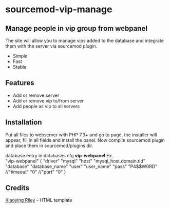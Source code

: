 # sourcemod-vip-manage
## Manage people in vip group from webpanel

The site will allow you to manage vips added to the database and integrate them with the server via sourcemod plugin.

- Simple
- Fast
- Stable

## Features

- Add or remove server
- Add or remove vip to/from server
- Add people as vip to all servers

## Installation

Put all files to webserver with PHP 7.3+ and go to page, the installer will appear, fill in all fields and install the panel. Now compile sourcemod plugin and place them in sourcemod/plugins dir.

database entry in databases.cfg **vip-webpanel**
Ex. 	
"vip-webpanel"
	{
		"driver"			"mysql"
		"host"				"mysql_host.domain.tld"
		"database"			"database_name"
		"user"				"user_name"
		"pass"				"P4$$W0RD"
		//"timeout"			"0"
		//"port"			"0"
	}


## Credits

[Xiaoying Riley](https://themes.3rdwavemedia.com) - HTML template
